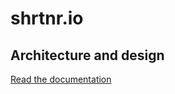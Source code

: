 # shrtnr.io

## Architecture and design

[Read the documentation](https://terrance00.github.io/shrtnr-docs/)